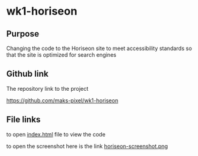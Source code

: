 # wk1-horiseon

## Purpose
Changing the code to the Horiseon site to meet accessibility standards so that the site is optimized for search engines

## Github link
The repository link to the project

https://github.com/maks-pixel/wk1-horiseon

## File links
to open [index.html](index.html) file to view the code

to open the screenshot here is the link [horiseon-screenshot.png](assets/images/horiseon-screenshot.png)

